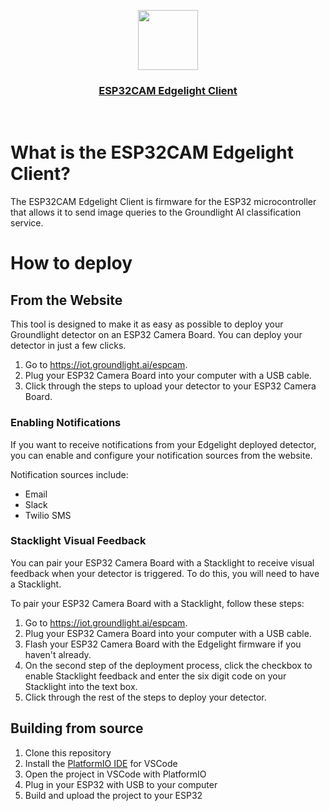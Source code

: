 <p align="center">
  <a href="https://nextjs-fastapi-starter.vercel.app/">
    <img src="https://avatars.githubusercontent.com/u/118213576?s=200&v=4" height="96">
    <h3 align="center">ESP32CAM Edgelight Client</h3>
  </a>
</p>

<br/>

# What is the ESP32CAM Edgelight Client?

The ESP32CAM Edgelight Client is firmware for the ESP32 microcontroller that allows it to send image queries to the Groundlight AI classification service.

# How to deploy

## From the Website

This tool is designed to make it as easy as possible to deploy your Groundlight detector on an ESP32 Camera Board. You can deploy your detector in just a few clicks.

1. Go to https://iot.groundlight.ai/espcam.
2. Plug your ESP32 Camera Board into your computer with a USB cable.
3. Click through the steps to upload your detector to your ESP32 Camera Board.

### Enabling Notifications

If you want to receive notifications from your Edgelight deployed detector, you can enable and configure your notification sources from the website.

Notification sources include:
- Email
- Slack
- Twilio SMS

### Stacklight Visual Feedback

You can pair your ESP32 Camera Board with a Stacklight to receive visual feedback when your detector is triggered. To do this, you will need to have a Stacklight.

To pair your ESP32 Camera Board with a Stacklight, follow these steps:

1. Go to https://iot.groundlight.ai/espcam.
2. Plug your ESP32 Camera Board into your computer with a USB cable.
3. Flash your ESP32 Camera Board with the Edgelight firmware if you haven't already.
4. On the second step of the deployment process, click the checkbox to enable Stacklight feedback and enter the six digit code on your Stacklight into the text box.
5. Click through the rest of the steps to deploy your detector.

## Building from source

1. Clone this repository
2. Install the [PlatformIO IDE](https://platformio.org/platformio-ide) for VSCode
3. Open the project in VSCode with PlatformIO
4. Plug in your ESP32 with USB to your computer
5. Build and upload the project to your ESP32